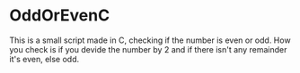 # OddOrEvenC
This is a small script made in C, checking if the number is even or odd. How you check is if you devide the number by 2 and if there isn't any remainder it's even, else odd. 
